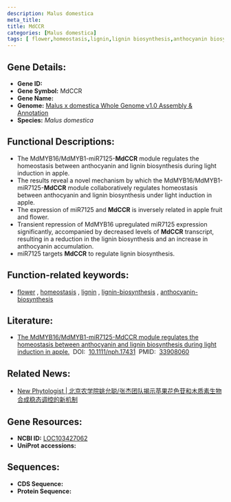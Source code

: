 ```yaml
---
description: Malus domestica
meta_title:
title: MdCCR
categories: [Malus domestica]
tags: [ flower,homeostasis,lignin,lignin biosynthesis,anthocyanin biosynthesis ]
---
```


## Gene Details:
- **Gene ID:**	[]()
- **Gene Symbol:** MdCCR
- **Gene Name:** 
- **Genome:** [Malus x domestica Whole Genome v1.0 Assembly & Annotation](https://www.rosaceae.org/species/malus/malus_x_domestica/genome_v1.0)
- **Species:** *Malus domestica*

## Functional Descriptions:
   - The MdMYB16/MdMYB1-miR7125-**MdCCR** module regulates the homeostasis between anthocyanin and lignin biosynthesis during light induction in apple.
   - The results reveal a novel mechanism by which the MdMYB16/MdMYB1-miR7125-**MdCCR** module collaboratively regulates homeostasis between anthocyanin and lignin biosynthesis under light induction in apple.
   - The expression of miR7125 and **MdCCR** is inversely related in apple fruit and flower.
   - Transient repression of MdMYB16 upregulated miR7125 expression significantly, accompanied by decreased levels of **MdCCR** transcript, resulting in a reduction in the lignin biosynthesis and an increase in anthocyanin accumulation.
   - miR7125 targets **MdCCR** to regulate lignin biosynthesis.

## Function-related keywords:
   - [flower](/tags/flower/)&nbsp;,&nbsp;[homeostasis](/tags/homeostasis/)&nbsp;,&nbsp;[lignin](/tags/lignin/)&nbsp;,&nbsp;[lignin-biosynthesis](/tags/lignin-biosynthesis/)&nbsp;,&nbsp;[anthocyanin-biosynthesis](/tags/anthocyanin-biosynthesis/)

## Literature:
   - [The MdMYB16/MdMYB1-miR7125-MdCCR module regulates the homeostasis between anthocyanin and lignin biosynthesis during light induction in apple.]( https://nph.onlinelibrary.wiley.com/doi/10.1111/nph.17431)&nbsp;&nbsp;DOI:&nbsp;&nbsp;[10.1111/nph.17431](https://nph.onlinelibrary.wiley.com/doi/10.1111/nph.17431)&nbsp;&nbsp;PMID:&nbsp;&nbsp;[33908060](https://pubmed.ncbi.nlm.nih.gov/33908060/)

## Related News:
   - [New Phytologist | 北京农学院姚允聪/张杰团队揭示苹果花色苷和木质素生物合成稳态调控的新机制](https://mp.weixin.qq.com/s?__biz=Mzg3MDEwNDEyMg==&mid=2247509261&idx=3&sn=737e6b1ca41708b1577aa05bcf1efaa3&chksm=ce900858f9e7814eb8a8b94d97d6f26bcdbebb43c87e892a2d37720d6e1d4e23a65c734ed3d5&scene=27#wechat_redirect)

## Gene Resources:
- **NCBI ID:**  [LOC103427062](https://www.ncbi.nlm.nih.gov/gene/?term=LOC103427062)
- **UniProt accessions:** [](https://www.uniprot.org/uniprotkb//entry)



## Sequences:
- **CDS Sequence:**
- **Protein Sequence:**

